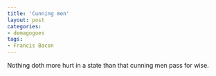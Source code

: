 ```yaml
---
title: 'Cunning men'
layout: post
categories:
- demagogues
tags:
- Francis Bacon
---
```


Nothing doth more hurt in a state than that cunning men pass for wise.
